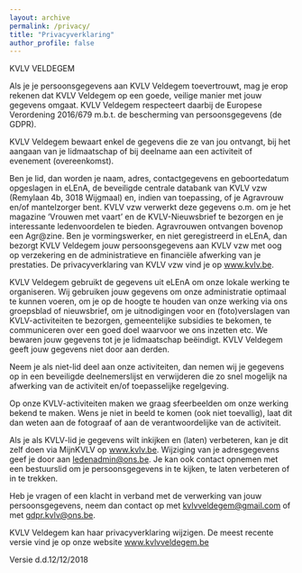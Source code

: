 ```yaml
---
layout: archive
permalink: /privacy/
title: "Privacyverklaring"
author_profile: false
---
```


KVLV VELDEGEM

Als je je persoonsgegevens aan KVLV Veldegem toevertrouwt, mag je erop rekenen dat KVLV Veldegem op een goede, veilige manier met jouw gegevens omgaat.
KVLV Veldegem respecteert daarbij de Europese Verordening 2016/679 m.b.t. de bescherming van persoonsgegevens (de GDPR).

KVLV Veldegem bewaart enkel de gegevens die ze van jou ontvangt, bij het aangaan van je lidmaatschap of bij deelname aan een activiteit of evenement (overeenkomst).

Ben je lid, dan worden je naam, adres, contactgegevens en geboortedatum opgeslagen in eLEnA, de beveiligde centrale databank van KVLV vzw (Remylaan 4b, 3018 Wijgmaal) en, indien van toepassing, of je Agravrouw en/of mantelzorger bent.
KVLV vzw verwerkt deze gegevens o.m. om je het magazine ‘Vrouwen met vaart’ en de KVLV-Nieuwsbrief te bezorgen en je interessante ledenvoordelen te bieden. Agravrouwen ontvangen bovenop een Agr@zine.
Ben je vormingswerker, en niet geregistreerd in eLEnA, dan bezorgt KVLV Veldegem jouw persoonsgegevens aan KVLV vzw met oog op verzekering en de administratieve en financiële afwerking van je prestaties.
De privacyverklaring van KVLV vzw vind je op www.kvlv.be.

KVLV Veldegem gebruikt de gegevens uit eLEnA om onze lokale werking te organiseren. Wij gebruiken jouw gegevens om onze administratie optimaal te kunnen voeren, om je op de hoogte te houden van onze werking via ons groepsblad of nieuwsbrief, om je uitnodigingen voor en (foto)verslagen van KVLV-activiteiten te bezorgen, gemeentelijke subsidies te bekomen, te communiceren over een goed doel waarvoor we ons inzetten etc.
We bewaren jouw gegevens tot je je lidmaatschap beëindigt.
KVLV Veldegem geeft jouw gegevens niet door aan derden.

Neem je als niet-lid deel aan onze activiteiten, dan nemen wij je gegevens op in een beveiligde deelnemerslijst en verwijderen die zo snel mogelijk na afwerking van de activiteit en/of toepasselijke regelgeving.

Op onze KVLV-activiteiten maken we graag sfeerbeelden om onze werking bekend te maken. Wens je niet in beeld te komen (ook niet toevallig), laat dit dan weten aan de fotograaf of aan de verantwoordelijke van de activiteit.

Als je als KVLV-lid je gegevens wilt inkijken en (laten) verbeteren, kan je dit zelf doen via MijnKVLV op www.kvlv.be. Wijziging van je adresgegevens geef je door aan ledenadmin@ons.be.
Je kan ook contact opnemen met een bestuurslid om je persoonsgegevens in te kijken, te laten verbeteren of in te trekken.

Heb je vragen of een klacht in verband met de verwerking van jouw persoonsgegevens, neem dan contact op met kvlvveldegem@gmail.com of met gdpr.kvlv@ons.be.

KVLV Veldegem kan haar privacyverklaring wijzigen. De meest recente versie vind je op onze website www.kvlvveldegem.be

Versie d.d.12/12/2018
